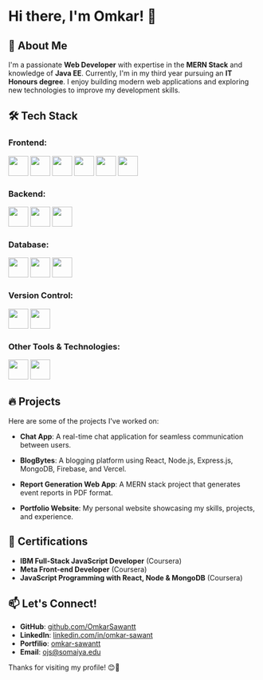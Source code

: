 # Hi there, I'm Omkar! 👋

## 🚀 About Me

I'm a passionate **Web Developer** with expertise in the **MERN Stack** and knowledge of **Java EE**. Currently, I'm in my third year pursuing an **IT Honours degree**. I enjoy building modern web applications and exploring new technologies to improve my development skills.

## 🛠️ Tech Stack

### Frontend:
<img src="https://cdn.jsdelivr.net/gh/devicons/devicon/icons/react/react-original.svg" width="40" height="40"/> 
<img src="https://cdn.jsdelivr.net/gh/devicons/devicon/icons/html5/html5-original.svg" width="40" height="40"/> 
<img src="https://cdn.jsdelivr.net/gh/devicons/devicon/icons/css3/css3-original.svg" width="40" height="40"/> 
<img src="https://cdn.jsdelivr.net/gh/devicons/devicon/icons/javascript/javascript-original.svg" width="40" height="40"/> 
<img src="https://cdn.jsdelivr.net/gh/devicons/devicon/icons/tailwindcss/tailwindcss-plain.svg" width="40" height="40"/> 
<img src="https://cdn.jsdelivr.net/gh/devicons/devicon/icons/materialui/materialui-original.svg" width="40" height="40"/> 

### Backend:
<img src="https://cdn.jsdelivr.net/gh/devicons/devicon/icons/nodejs/nodejs-original.svg" width="40" height="40"/> 
<img src="https://cdn.jsdelivr.net/gh/devicons/devicon/icons/express/express-original.svg" width="40" height="40"/> 
<img src="https://cdn.jsdelivr.net/gh/devicons/devicon/icons/spring/spring-original.svg" width="40" height="40"/> 

### Database:
<img src="https://cdn.jsdelivr.net/gh/devicons/devicon/icons/mongodb/mongodb-original.svg" width="40" height="40"/> 
<img src="https://cdn.jsdelivr.net/gh/devicons/devicon/icons/firebase/firebase-plain.svg" width="40" height="40"/> 
<img src="https://cdn.jsdelivr.net/gh/devicons/devicon/icons/mysql/mysql-original.svg" width="40" height="40"/> 

### Version Control:
<img src="https://cdn.jsdelivr.net/gh/devicons/devicon/icons/git/git-original.svg" width="40" height="40"/> 
<img src="https://cdn.jsdelivr.net/gh/devicons/devicon/icons/github/github-original.svg" width="40" height="40"/> 

### Other Tools & Technologies:

<img src="https://cdn.jsdelivr.net/gh/devicons/devicon/icons/git/git-original.svg" width="40" height="40"/> 
<img src="https://cdn.jsdelivr.net/gh/devicons/devicon/icons/redux/redux-original.svg" width="40" height="40"/> 

## 🔥 Projects

Here are some of the projects I've worked on:
- **Chat App**: A real-time chat application for seamless communication between users.
- **BlogBytes**: A blogging platform using React, Node.js, Express.js, MongoDB, Firebase, and Vercel.

- **Report Generation Web App**: A MERN stack project that generates event reports in PDF format.
- **Portfolio Website**: My personal website showcasing my skills, projects, and experience.

## 📜 Certifications

- **IBM Full-Stack JavaScript Developer** (Coursera)
- **Meta Front-end Developer** (Coursera)
- **JavaScript Programming with React, Node & MongoDB** (Coursera)

## 📫 Let's Connect!

- **GitHub**: [github.com/OmkarSawantt](https://github.com/OmkarSawantt)
- **LinkedIn**: [linkedin.com/in/omkar-sawant](https://linkedin.com/in/omkar-sawant-5283b1283)
- **Portfilio**: [omkar-sawantt](https://omkar-sawantt.vercel.app)
- **Email**: ojs@somaiya.edu

Thanks for visiting my profile! 😊🚀

